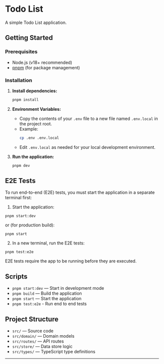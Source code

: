 # Todo List

A simple Todo List application.

## Getting Started

### Prerequisites

- Node.js (v18+ recommended)
- [pnpm](https://pnpm.io/) (for package management)

### Installation

1. **Install dependencies:**

   ```sh
   pnpm install
   ```

2. **Environment Variables:**

   - Copy the contents of your `.env` file to a new file named `.env.local` in the project root.
   - Example:
     ```sh
     cp .env .env.local
     ```
   - Edit `.env.local` as needed for your local development environment.

3. **Run the application:**
   ```sh
   pnpm dev
   ```

## E2E Tests

To run end-to-end (E2E) tests, you must start the application in a separate terminal first:

1. Start the application:

```
pnpm start:dev
```

or (for production build):

```
pnpm start
```

2. In a new terminal, run the E2E tests:

```
pnpm test:e2e
```

E2E tests require the app to be running before they are executed.

## Scripts

- `pnpm start:dev` — Start in development mode
- `pnpm build` — Build the application
- `pnpm start` — Start the application
- `pnpm test:e2e` - Run end to end tests

## Project Structure

- `src/` — Source code
- `src/domain/` — Domain models
- `src/routes/` — API routes
- `src/store/` — Data store logic
- `src/types/` — TypeScript type definitions

---
